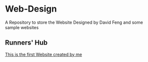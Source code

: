 # Web-Design
A Repository to store the Website Designed by David Feng and some sample websites 

## Runners' Hub 
[This is the first Website created by me](https://github.com/DavidFeng-8844/Web-Design/tree/main/Runners'%20Hub)
